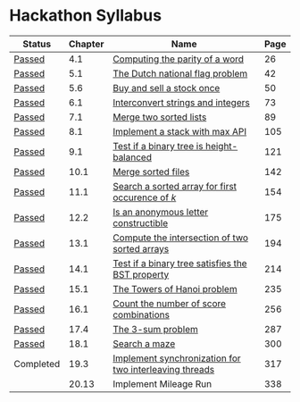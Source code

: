 # Hackathon Syllabus

| Status                                                          | Chapter | Name                                                                                                                              | Page |
|-----------------------------------------------------------------|---------|-----------------------------------------------------------------------------------------------------------------------------------|------|
| [Passed](epi_judge_python/parity.py)                            | 4.1     | [Computing the parity of a word](notes/4.1_Computing_the_parity_of_a_word.ipynb)                                                  | 26   |
| [Passed](epi_judge_python/dutch_national_flag.py)               | 5.1     | [The Dutch national flag problem](4.1_The_Dutch_national_flag_problem.ipynb)                                                      | 42   |
| [Passed](epi_judge_python/buy_and_sell_stock.py)                | 5.6     | [Buy and sell a stock once](notes/5.6_Buy_and_sell_a_stock_once.ipynb)                                                            | 50   |
| [Passed](epi_judge_python/string_integer_interconversion.py)    | 6.1     | [Interconvert strings and integers](notes/6.1_Interconvert_strings_and_integers.ipynb)                                            | 73   |
| [Passed](epi_judge_python/sorted_lists_merge.py)                | 7.1     | [Merge two sorted lists](notes/7.1_Merge_two_sorted_lists.ipynb)                                                                  | 89   |
| [Passed](epi_judge_python/stack_with_max.py)                    | 8.1     | [Implement a stack with max API](8.1_Implement_a_stack_with_max_API)                                                              | 105  |
| [Passed](epi_judge_python/is_tree_balanced.py)                  | 9.1     | [Test if a binary tree is height-balanced](9.1_Test_if_a_binary_tree_is_height-balanced)                                          | 121  |
| [Passed](epi_judge_python/sorted_arrays_merge.py)               | 10.1    | [Merge sorted files](notes/10.1_Merge_sorted_files.ipynb)                                                                         | 142  |
| [Passed](epi_judge_python/search_first_key.py)                  | 11.1    | [Search a sorted array for first occurence of *k*](notes/11.1_Search_a_sorted_array_for_first_occurence_of_k.ipynb)               | 154  |
| [Passed](epi_judge_python/is_anonymous_letter_constructible.py) | 12.2    | [Is an anonymous letter constructible](notes/12.2_Is_an_anonymous_letter_constructible.ipynb)                                     | 175  |
| [Passed](epi_judge_python/intersect_sorted_arrays.py)           | 13.1    | [Compute the intersection of two sorted arrays](notes/13.1_Compute_the_intersection_of_two_sorted_arrays.ipynb)                   | 194  |
| [Passed](epi_judge_python/is_tree_a_bst.py)                     | 14.1    | [Test if a binary tree satisfies the BST property](notes/14.1_Test_if_a_binary_tree_satisfies_the_BST_property.ipynb)             | 214  |
| [Passed](epi_judge_python/hanoi.py)                             | 15.1    | [The Towers of Hanoi problem](notes/15.1_The_Towers_of_Hanoi_problem.ipynb)                                                       | 235  |
| [Passed](epi_judge_python/number_of_score_combinations.py)      | 16.1    | [Count the number of score combinations](notes/16.1_Count_the_number_of_score_combinations.ipynb)                                 | 256  |
| [Passed](epi_judge_python/three_sum.py)                         | 17.4    | [The 3-sum problem](notes/17.4_The_3-sum_problem.ipynb)                                                                           | 287  |
| [Passed](epi_judge_python/search_maze.py)                       | 18.1    | [Search a maze](notes/18.1_Search_a_maze.ipynb)                                                                                   | 300  |
| Completed                                                       | 19.3    | [Implement synchronization for two interleaving threads](notes/19.3_Implement_synchronization_for_two_interleaving_threads.ipynb) | 317  |
|                                                                 | 20.13   | Implement Mileage Run                                                                                                             | 338  |
